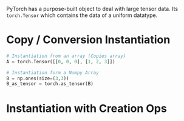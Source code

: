 PyTorch has a purpose-built object to deal with large tensor data. Its `torch.Tensor` which contains the data of a uniform datatype.

# Copy / Conversion Instantiation 

```python
# Instantiation from an array (Copies array)
A = torch.Tensor([[0, 0, 0], [1, 2, 3]])

# Instantiation form a Numpy Array
B = np.ones(size=(3,3))
B_as_tensor = torch.as_tensor(B)
```

# Instantiation with Creation Ops

```python

```